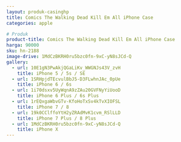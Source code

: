 ```yaml
---
layout: produk-casinghp
title: Comics The Walking Dead Kill Em All iPhone Case
categories: apple

# Produk
product-title: Comics The Walking Dead Kill Em All iPhone Case
harga: 90000
sku: hn-2188
image-drive: 1MdCzBKRH0ru5bzc0fn-9xC-yN8sJCd-Q
gallery:
  - url: 10E1gN3PwAkjQGaLiKv_WWGNJs43V_zvH
    title: iPhone 5 / 5s / SE
  - url: 1SRHpjdTEcvulBbJ5-D3FLwhnJAc_0pUe
    title: iPhone 6 / 6s
  - url: 1i70dsxv5UyWqnA9zZAu20GVFNyYiUooD
    title: iPhone 6 Plus / 6s Plus
  - url: 1rEQxgaWbvGTv-KfoHoTxSv4kTvXIOFSL
    title: iPhone 7 / 8
  - url: 19k0CClffoYtH2yZRAdMvK1cvm_RSlLLD
    title: iPhone 7 Plus / 8 Plus
  - url: 1MdCzBKRH0ru5bzc0fn-9xC-yN8sJCd-Q
    title: iPhone X
---
```

